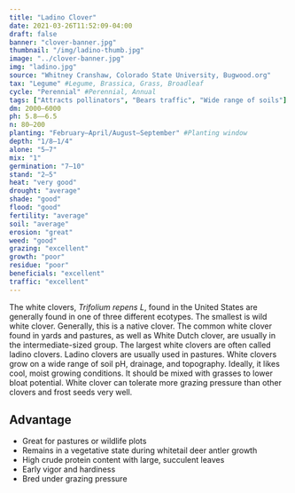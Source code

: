 ```yaml
---
title: "Ladino Clover"
date: 2021-03-26T11:52:09-04:00
draft: false
banner: "clover-banner.jpg"
thumbnail: "/img/ladino-thumb.jpg"
image: "../clover-banner.jpg"
img: "ladino.jpg"
source: "Whitney Cranshaw, Colorado State University, Bugwood.org"
tax: "Legume" #Legume, Brassica, Grass, Broadleaf
cycle: "Perennial" #Perennial, Annual
tags: ["Attracts pollinators", "Bears traffic", "Wide range of soils"] #Attracts pollinators, bears traffic, etc
dm: 2000–6000
ph: 5.8––6.5
n: 80–200
planting: "February–April/August–September" #Planting window
depth: "1/8–1/4"
alone: "5–7"
mix: "1"
germination: "7–10"
stand: "2–5"
heat: "very good"
drought: "average"
shade: "good"
flood: "good"
fertility: "average"
soil: "average"
erosion: "great"
weed: "good"
grazing: "excellent"
growth: "poor"
residue: "poor"
beneficials: "excellent"
traffic: "excellent"
---
```


The white clovers, _Trifolium repens L_, found in the United States are generally found in one of three different ecotypes. The smallest is wild white clover. Generally, this is a native clover. The common white clover found in yards and pastures, as well as White Dutch clover, are usually in the intermediate-sized group. The largest white clovers are often called ladino clovers. Ladino clovers are usually used in pastures. White clovers grow on a wide range of soil pH, drainage, and topography. Ideally, it likes cool, moist growing conditions. It should be mixed with grasses to lower bloat potential. White clover can tolerate more grazing pressure than other clovers and frost seeds very well.

## Advantage
 - Great for pastures or wildlife plots
 - Remains in a vegetative state during whitetail deer antler growth
 - High crude protein content with large, succulent leaves
 - Early vigor and hardiness
 - Bred under grazing pressure